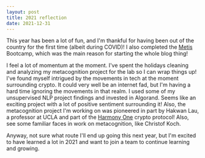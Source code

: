 ```yaml
---
layout: post
title: 2021 reflection
date: 2021-12-31
---
```



This year has been a lot of fun, and I'm thankful for having been out of the country for the first time (albeit during COVID)! 
I also completed the [Metis](https://www.thisismetis.com/bootcamps/online-data-science-bootcamp) Bootcamp, which was the main reason for starting the whole blog thing!

I feel a lot of momentum at the moment. I've spent the holidays cleaning and analyzing my metacognition project for the lab so I can wrap things up! I've found myself intrigued by the movements in tech at the moment surrounding crypto. It could very well be an internet fad, but I'm having a hard time ignoring the movements in that realm. I used some of my unsupervised NLP project findings and invested in Algorand. Seems like an exciting project with a lot of positive sentiment surrounding it! Also, the metacognition project I'm working on was pioneered in part by Hakwan Lau, a professor at UCLA and part of the [Harmony One](https://harmony.one/team/) crypto protocol! Also, see some familiar faces in work on metacognition, like Christof Koch. 

Anyway, not sure what route I'll end up going this next year, but I'm excited to have learned a lot in 2021 and want to join a team to continue learning and growing. 
